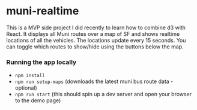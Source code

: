 # muni-realtime 

This is a MVP side project I did recently to learn how to combine d3 with React.
It displays all Muni routes over a map of SF and shows realtime locations of all the vehicles. The locations update every 15 seconds. You can toggle which routes to show/hide using the buttons below the map.

### Running the app locally
- `npm install`
- `npm run setup-maps` (downloads the latest muni bus route data - optional)
- `npm run start` (this should spin up a dev server and open your browser to the demo page)

